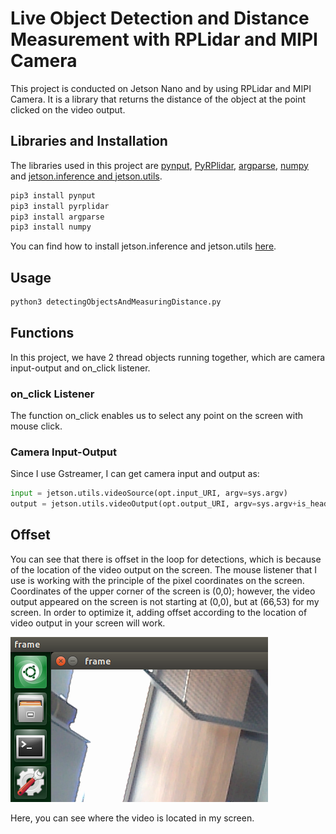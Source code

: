 # Live Object Detection and Distance Measurement with RPLidar and MIPI Camera

This project is conducted on Jetson Nano and by using RPLidar and MIPI Camera. It is a library that returns the distance of the object at the point clicked on the video output.

## Libraries and Installation

The libraries used in this project are [pynput](https://pypi.org/project/pynput/), [PyRPlidar](https://pypi.org/project/pyrplidar/), [argparse](https://docs.python.org/3/library/argparse.html),  [numpy](https://pypi.org/project/numpy/) and [jetson.inference and jetson.utils](https://github.com/dusty-nv/jetson-inference).
```bash
pip3 install pynput
pip3 install pyrplidar
pip3 install argparse
pip3 install numpy
```
You can find how to install jetson.inference and jetson.utils [here](https://github.com/dusty-nv/jetson-inference).

## Usage
```bash
python3 detectingObjectsAndMeasuringDistance.py
```

## Functions
In this project, we have 2 thread objects running together, which are camera input-output and on_click listener.

### on_click Listener
The function on_click enables us to select any point on the screen with mouse click.

### Camera Input-Output
Since I use Gstreamer, I can get camera input and output as:
```python
input = jetson.utils.videoSource(opt.input_URI, argv=sys.argv)
output = jetson.utils.videoOutput(opt.output_URI, argv=sys.argv+is_headless)
```
## Offset
You can see that there is offset in the loop for detections, which is because of the location of the video output on the screen. The mouse listener that I use is working with the principle of the pixel coordinates on the screen. Coordinates of the upper corner of the screen is (0,0); however, the video output appeared on the screen is not starting at (0,0), but at (66,53) for my screen.  In order to optimize it, adding offset according to the location of video output in your screen will work. 


![Here](Images/offset.png)

Here, you can see where the video is located in my screen.



